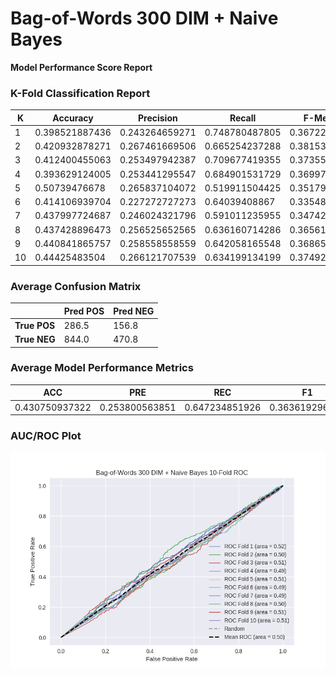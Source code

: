 # Bag-of-Words 300 DIM + Naive Bayes
**Model Performance Score Report**

### K-Fold Classification Report
| K | Accuracy | Precision | Recall | F-Measure | AUC | Kappa |
| --- | --- | --- | --- | --- | --- | --- |
| 1 | 0.398521887436 | 0.243264659271 | 0.748780487805 | 0.367224880383 | 0.520424343235 | 0.0237046534271 |
| 2 | 0.420932878271 | 0.267461669506 | 0.665254237288 | 0.381530984204 | 0.498256978675 | -0.00237032124798 |
| 3 | 0.412400455063 | 0.253497942387 | 0.709677419355 | 0.373559733172 | 0.512316051067 | 0.0153487297771 |
| 4 | 0.393629124005 | 0.253441295547 | 0.684901531729 | 0.369976359338 | 0.488107952644 | -0.0153228017289 |
| 5 | 0.50739476678 | 0.265837104072 | 0.519911504425 | 0.351796407186 | 0.511487145781 | 0.0175044141791 |
| 6 | 0.414106939704 | 0.227272727273 | 0.64039408867 | 0.335483870968 | 0.493273967412 | -0.00822284534503 |
| 7 | 0.437997724687 | 0.246024321796 | 0.591011235955 | 0.347424042272 | 0.488574924908 | -0.0156133602931 |
| 8 | 0.437428896473 | 0.256525652565 | 0.636160714286 | 0.36561898653 | 0.50281318157 | 0.00378395041214 |
| 9 | 0.440841865757 | 0.258558558559 | 0.642058165548 | 0.368657675016 | 0.507146550356 | 0.00960073724859 |
| 10 | 0.44425483504 | 0.266121707539 | 0.634199134199 | 0.374920025592 | 0.505371172038 | 0.00743399039545 |

### Average Confusion Matrix
| | Pred POS | Pred NEG |
| --- | --- | --- |
| **True POS** | 286.5 | 156.8 |
| **True NEG** | 844.0 | 470.8 |

### Average Model Performance Metrics
| ACC | PRE | REC | F1 | AUC | KAPP |
| --- | --- | --- | --- | --- | --- |
| 0.430750937322 | 0.253800563851 | 0.647234851926 | 0.363619296466 | 0.502777226769 | 0.00358471468244 |

### AUC/ROC Plot
![ROC Plot](bag-of-words_300_dim_+_naive_bayes_auc-plot.png)
